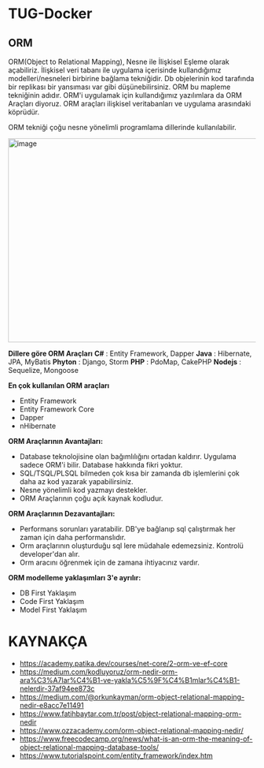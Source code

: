 # TUG-Docker
## ORM 
ORM(Object to Relational Mapping), Nesne ile İlişkisel Eşleme olarak açabiliriz. İlişkisel veri tabanı ile uygulama içerisinde kullandığımız modelleri/nesneleri birbirine bağlama tekniğidir. Db objelerinin kod tarafında bir replikası bir yansıması var gibi düşünebilirsiniz. ORM bu mapleme tekniğinin adıdır. ORM'i uygulamak için kullandığımız yazılımlara da ORM Araçları diyoruz. ORM araçları ilişkisel veritabanları ve uygulama arasındaki köprüdür.

 ORM tekniği çoğu nesne yönelimli programlama dillerinde kullanılabilir.

<img width="781" height="414" alt="image" src="https://github.com/user-attachments/assets/8bb889f5-b266-4aad-b2c5-2ea6665be159" />

**Dillere göre ORM Araçları**
**C#** : Entity Framework, Dapper
**Java** : Hibernate, JPA, MyBatis
**Phyton** : Django, Storm
**PHP** : PdoMap, CakePHP
**Nodejs** : Sequelize, Mongoose


**En çok kullanılan ORM araçları**
- Entity Framework
- Entity Framework Core
- Dapper
- nHibernate


**ORM Araçlarının Avantajları:**
- Database teknolojisine olan bağımlılığını ortadan kaldırır. Uygulama sadece ORM'i bilir. Database hakkında fikri yoktur.
- SQL/TSQL/PLSQL bilmeden çok kısa bir zamanda db işlemlerini çok daha az kod yazarak yapabilirsiniz.
- Nesne yönelimli kod yazmayı destekler.
- ORM Araçlarının çoğu açık kaynak kodludur.


**ORM Araçlarının Dezavantajları:**
- Performans sorunları yaratabilir. DB'ye bağlanıp sql çalıştırmak her zaman için daha performanslıdır.
- Orm araçlarının oluşturduğu sql lere müdahale edemezsiniz. Kontrolü developer'dan alır.
- Orm aracını öğrenmek için de zamana ihtiyacınız vardır.


**ORM modelleme yaklaşımları 3'e ayrılır:**
- DB First Yaklaşım
- Code First Yaklaşım
- Model First Yaklaşım




# KAYNAKÇA
- https://academy.patika.dev/courses/net-core/2-orm-ve-ef-core
- https://medium.com/kodluyoruz/orm-nedir-orm-ara%C3%A7lar%C4%B1-ve-yakla%C5%9F%C4%B1mlar%C4%B1-nelerdir-37af94ee873c
- https://medium.com/@orkunkayman/orm-object-relational-mapping-nedir-e8acc7e11491
- https://www.fatihbaytar.com.tr/post/object-relational-mapping-orm-nedir
- https://www.ozzacademy.com/orm-object-relational-mapping-nedir/
- https://www.freecodecamp.org/news/what-is-an-orm-the-meaning-of-object-relational-mapping-database-tools/
- https://www.tutorialspoint.com/entity_framework/index.htm

